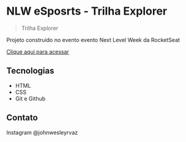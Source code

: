 # NLW eSposrts - Trilha Explorer

> Trilha Explorer

Projeto construído no evento evento Next Level Week da RocketSeat

[Clique aqui para acessar](https://johnwesley14.github.io/nlw-esports-explorer)

## Tecnologias

- HTML
- CSS 
- Git e Github

## Contato

Instagram @johnwesleyrvaz 